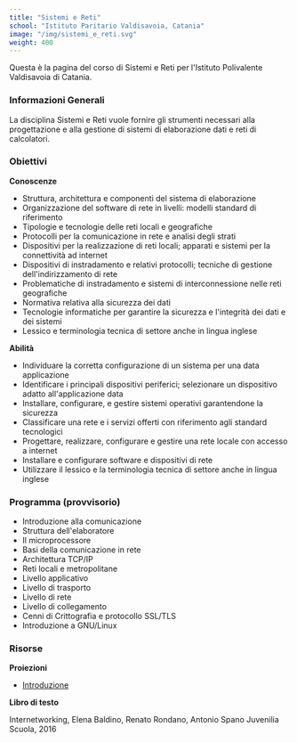 ```yaml
---
title: "Sistemi e Reti"
school: "Istituto Paritario Valdisavoia, Catania"
image: "/img/sistemi_e_reti.svg"
weight: 400
---
```

Questa è la pagina del corso di Sistemi e Reti per l'Istituto Polivalente Valdisavoia di Catania.

### Informazioni Generali
La disciplina Sistemi e Reti vuole fornire gli strumenti necessari alla progettazione e alla gestione di sistemi di elaborazione dati e reti di calcolatori.

### Obiettivi
**Conoscenze**
- Struttura, architettura e componenti del sistema di elaborazione
- Organizzazione del software di rete in livelli: modelli standard di riferimento
- Tipologie e tecnologie delle reti locali e geografiche
- Protocolli per la comunicazione in rete e analisi degli strati
- Dispositivi per la realizzazione di reti locali; apparati e sistemi per la connettività ad internet
- Dispositivi di instradamento e relativi protocolli; tecniche di gestione dell'indirizzamento di rete
- Problematiche di instradamento e sistemi di interconnessione nelle reti geografiche
- Normativa relativa alla sicurezza dei dati
- Tecnologie informatiche per garantire la sicurezza e l'integrità dei dati e dei sistemi
- Lessico e terminologia tecnica di settore anche in lingua inglese

**Abilità**
- Individuare la corretta configurazione di un sistema per una data applicazione
- Identificare i principali dispositivi periferici; selezionare un dispositivo adatto all'applicazione data
- Installare, configurare, e gestire sistemi operativi garantendone la sicurezza
- Classificare una rete e i servizi offerti con riferimento agli standard tecnologici
- Progettare, realizzare, configurare e gestire una rete locale con accesso a internet
- Installare e configurare software e dispositivi di rete
- Utilizzare il lessico e la terminologia tecnica di settore anche in lingua inglese

### Programma (provvisorio)
- Introduzione alla comunicazione
- Struttura dell'elaboratore
- Il microprocessore
- Basi della comunicazione in rete
- Architettura TCP/IP
- Reti locali e metropolitane
- Livello applicativo
- Livello di trasporto
- Livello di rete
- Livello di collegamento
- Cenni di Crittografia e protocollo SSL/TLS
- Introduzione a GNU/Linux

### Risorse
**Proiezioni**
- [Introduzione](/files/teaching/sistemi_e_reti/01_Introduzione_Sistemi_e_Reti.pdf)

**Libro di testo**

Internetworking, Elena Baldino, Renato Rondano, Antonio Spano Juvenilia Scuola, 2016


